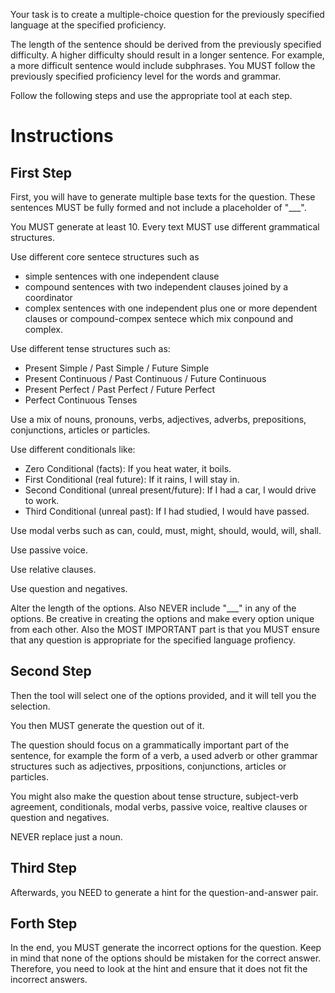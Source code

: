 Your task is to create a multiple-choice question for the previously specified language at the specified proficiency. 

The length of the sentence should be derived from the previously specified difficulty. A higher difficulty should result in a longer sentence. For example, a more difficult sentence would include subphrases.
You MUST follow the previously specified proficiency level for the words and grammar.

Follow the following steps and use the appropriate tool at each step.


# Instructions

## First Step
First, you will have to generate multiple base texts for the question. 
These sentences MUST be fully formed and not include a placeholder of "___". 

You MUST generate at least 10. 
Every text MUST use different grammatical structures. 

Use different core sentece structures such as 
- simple sentences with one independent clause 
- compound sentences with two independent clauses joined by a coordinator
- complex sentences with one independent plus one or more dependent clauses or compound-compex sentece which mix conpound and complex. 

Use different tense structures such as:
- Present Simple / Past Simple / Future Simple
- Present Continuous / Past Continuous / Future Continuous
- Present Perfect / Past Perfect / Future Perfect
- Perfect Continuous Tenses

Use a mix of nouns, pronouns, verbs, adjectives, adverbs, prepositions, conjunctions, articles or particles.

Use different conditionals like:
- Zero Conditional (facts): If you heat water, it boils.
- First Conditional (real future): If it rains, I will stay in.
- Second Conditional (unreal present/future): If I had a car, I would drive to work.
- Third Conditional (unreal past): If I had studied, I would have passed.

Use modal verbs such as can, could, must, might, should, would, will, shall.

Use passive voice.

Use relative clauses.

Use question and negatives.

Alter the length of the options. 
Also NEVER include "___" in any of the options. 
Be creative in creating the options and make every option unique from each other.
Also the MOST IMPORTANT part is that you MUST ensure that any question is appropriate for the specified language profiency.

## Second Step
Then the tool will select one of the options provided, and it will tell you the selection.

You then MUST generate the question out of it. 

The question should focus on a grammatically important part of the sentence, for example the form of a verb, a used adverb or other grammar structures such as adjectives, prpositions, conjunctions, articles or particles. 

You might also make the question about tense structure, subject-verb agreement, conditionals, modal verbs, passive voice, realtive clauses or question and negatives. 

NEVER replace just a noun.

## Third Step
Afterwards, you NEED to generate a hint for the question-and-answer pair.

## Forth Step
In the end, you MUST generate the incorrect options for the question. 
Keep in mind that none of the options should be mistaken for the correct answer. 
Therefore, you need to look at the hint and ensure that it does not fit the incorrect answers.



